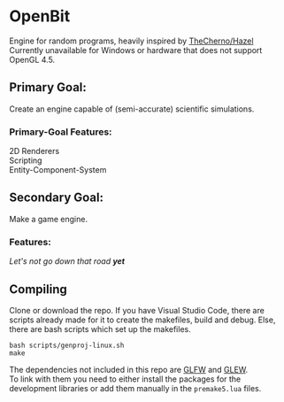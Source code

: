 # OpenBit
Engine for random programs, heavily inspired by [TheCherno/Hazel](https://github.com/TheCherno/Hazel)<br>
Currently unavailable for Windows or hardware that does not support OpenGL 4.5.

## Primary Goal:
Create an engine capable of (semi-accurate) scientific simulations.

### Primary-Goal Features:
2D Renderers<br>
Scripting<br>
Entity-Component-System<br>

## Secondary Goal:
Make a game engine.<br>

### Features:
_Let's not go down that road **yet**_

## Compiling
Clone or download the repo. If you have Visual Studio Code, there are scripts already made for it to create the makefiles, build and debug. Else, there are bash scripts which set up the makefiles.<br>

	bash scripts/genproj-linux.sh
	make

The dependencies not included in this repo are [GLFW](https://www.glfw.org) and [GLEW](https://glew.sourceforge.net).<br>
To link with them you need to either install the packages for the development libraries or add them manually in the `premake5.lua` files.